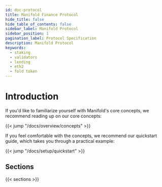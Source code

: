 ```yaml
---
id: doc-protocol
title: Manifold Finance Protocol
hide_title: false
hide_table_of_contents: false
sidebar_label: Manifold Protocol
sidebar_position: 1
pagination_label: Protocol Specification
description: Manifold Protocol
keywords:
  - staking
  - validators
  - lending
  - eth2
  - fold token
---
```


# Introduction

If you'd like to familiarize yourself with Manifold's core concepts, we recommend reading up on our core concepts:

{{< jump "/docs/overview/concepts" >}}

If you feel comfortable with the concepts, we recommend our quickstart guide, which takes you through a practical
example:

{{< jump "/docs/setup/quickstart" >}}

## Sections

{{< sections >}}
